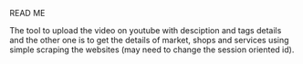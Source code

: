 READ ME

The tool to upload the video on youtube with desciption and tags details and the other one is to get the details of market, shops and services using simple scraping the websites (may need to change the session oriented id).
